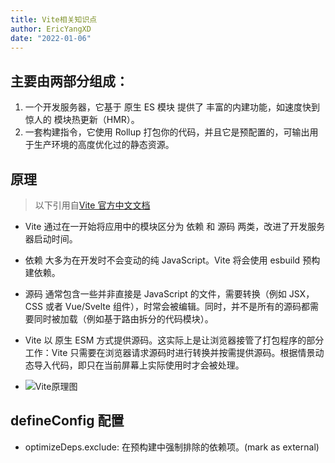 ```yaml
---
title: Vite相关知识点
author: EricYangXD
date: "2022-01-06"
---
```


## 主要由两部分组成：

1. 一个开发服务器，它基于 原生 ES 模块 提供了 丰富的内建功能，如速度快到惊人的 模块热更新（HMR）。
2. 一套构建指令，它使用 Rollup 打包你的代码，并且它是预配置的，可输出用于生产环境的高度优化过的静态资源。

## 原理

> 以下引用自[Vite 官方中文文档](https://cn.vitejs.dev/guide/why.html#slow-server-start)

-   Vite 通过在一开始将应用中的模块区分为 依赖 和 源码 两类，改进了开发服务器启动时间。
-   依赖 大多为在开发时不会变动的纯 JavaScript。Vite 将会使用 esbuild 预构建依赖。
-   源码 通常包含一些并非直接是 JavaScript 的文件，需要转换（例如 JSX，CSS 或者 Vue/Svelte 组件），时常会被编辑。同时，并不是所有的源码都需要同时被加载（例如基于路由拆分的代码模块）。
-   Vite 以 原生 ESM 方式提供源码。这实际上是让浏览器接管了打包程序的部分工作：Vite 只需要在浏览器请求源码时进行转换并按需提供源码。根据情景动态导入代码，即只在当前屏幕上实际使用时才会被处理。

-   ![Vite原理图](https://cn.vitejs.dev/assets/esm.3070012d.png "Vite原理图")

## defineConfig 配置

-   optimizeDeps.exclude: 在预构建中强制排除的依赖项。(mark as external)
